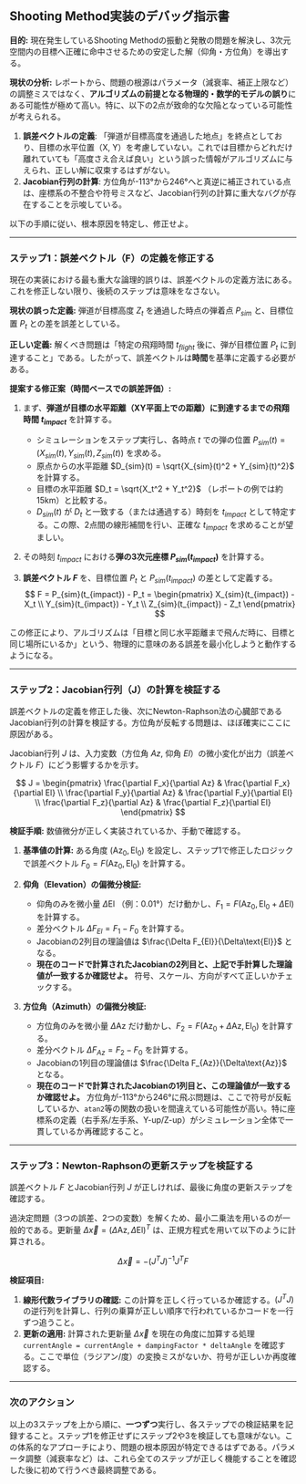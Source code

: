 ## Shooting Method実装のデバッグ指示書

**目的:** 現在発生しているShooting Methodの振動と発散の問題を解決し、3次元空間内の目標へ正確に命中させるための安定した解（仰角・方位角）を導出する。

**現状の分析:**
レポートから、問題の根源はパラメータ（減衰率、補正上限など）の調整ミスではなく、**アルゴリズムの前提となる物理的・数学的モデルの誤り**にある可能性が極めて高い。特に、以下の2点が致命的な欠陥となっている可能性が考えられる。

1.  **誤差ベクトルの定義**: 「弾道が目標高度を通過した地点」を終点としており、目標の水平位置（X, Y）を考慮していない。これでは目標からどれだけ離れていても「高度さえ合えば良い」という誤った情報がアルゴリズムに与えられ、正しい解に収束するはずがない。
2.  **Jacobian行列の計算**: 方位角が-113°から246°へと真逆に補正されている点は、座標系の不整合や符号ミスなど、Jacobian行列の計算に重大なバグが存在することを示唆している。

以下の手順に従い、根本原因を特定し、修正せよ。

---

### **ステップ1：誤差ベクトル（F）の定義を修正する**

現在の実装における最も重大な論理的誤りは、誤差ベクトルの定義方法にある。これを修正しない限り、後続のステップは意味をなさない。

**現状の誤った定義:**
弾道が目標高度 $Z_t$ を通過した時点の弾着点 $P_{sim}$ と、目標位置 $P_t$ との差を誤差としている。

**正しい定義:**
解くべき問題は「特定の飛翔時間 $t_{flight}$ 後に、弾が目標位置 $P_t$ に到達すること」である。したがって、誤差ベクトルは**時間**を基準に定義する必要がある。

**提案する修正案（時間ベースでの誤差評価）:**

1.  まず、**弾道が目標の水平距離（XY平面上での距離）に到達するまでの飛翔時間 $t_{impact}$** を計算する。
    - シミュレーションをステップ実行し、各時点 $t$ での弾の位置 $P_{sim}(t) = (X_{sim}(t), Y_{sim}(t), Z_{sim}(t))$ を求める。
    - 原点からの水平距離 $D_{sim}(t) = \sqrt{X_{sim}(t)^2 + Y_{sim}(t)^2}$ を計算する。
    - 目標の水平距離 $D_t = \sqrt{X_t^2 + Y_t^2}$ （レポートの例では約15km）と比較する。
    - $D_{sim}(t)$ が $D_t$ と一致する（または通過する）時刻を $t_{impact}$ として特定する。この際、2点間の線形補間を行い、正確な $t_{impact}$ を求めることが望ましい。

2.  その時刻 $t_{impact}$ における**弾の3次元座標 $P_{sim}(t_{impact})$** を計算する。

3.  **誤差ベクトル $F$** を、目標位置 $P_t$ と $P_{sim}(t_{impact})$ の差として定義する。
    $$
    F = P_{sim}(t_{impact}) - P_t = \begin{pmatrix} X_{sim}(t_{impact}) - X_t \\ Y_{sim}(t_{impact}) - Y_t \\ Z_{sim}(t_{impact}) - Z_t \end{pmatrix}
    $$

この修正により、アルゴリズムは「目標と同じ水平距離まで飛んだ時に、目標と同じ場所にいるか」という、物理的に意味のある誤差を最小化しようと動作するようになる。

---

### **ステップ2：Jacobian行列（J）の計算を検証する**

誤差ベクトルの定義を修正した後、次にNewton-Raphson法の心臓部であるJacobian行列の計算を検証する。方位角が反転する問題は、ほぼ確実にここに原因がある。

Jacobian行列 $J$ は、入力変数（方位角 $Az$, 仰角 $El$）の微小変化が出力（誤差ベクトル $F$）にどう影響するかを示す。

$$
J = \begin{pmatrix}
\frac{\partial F_x}{\partial Az} & \frac{\partial F_x}{\partial El} \\
\frac{\partial F_y}{\partial Az} & \frac{\partial F_y}{\partial El} \\
\frac{\partial F_z}{\partial Az} & \frac{\partial F_z}{\partial El}
\end{pmatrix}
$$

**検証手順:**
数値微分が正しく実装されているか、手動で確認する。

1.  **基準値の計算:**
    ある角度 $(\text{Az}_0, \text{El}_0)$ を設定し、ステップ1で修正したロジックで誤差ベクトル $F_0 = F(\text{Az}_0, \text{El}_0)$ を計算する。

2.  **仰角（Elevation）の偏微分検証:**
    - 仰角のみを微小量 $\Delta\text{El}$ （例：0.01°）だけ動かし、$F_1 = F(\text{Az}_0, \text{El}_0 + \Delta\text{El})$ を計算する。
    - 差分ベクトル $\Delta F_{El} = F_1 - F_0$ を計算する。
    - Jacobianの2列目の理論値は $\frac{\Delta F_{El}}{\Delta\text{El}}$ となる。
    - **現在のコードで計算されたJacobianの2列目と、上記で手計算した理論値が一致するか確認せよ。** 符号、スケール、方向がすべて正しいかチェックする。

3.  **方位角（Azimuth）の偏微分検証:**
    - 方位角のみを微小量 $\Delta\text{Az}$ だけ動かし、$F_2 = F(\text{Az}_0 + \Delta\text{Az}, \text{El}_0)$ を計算する。
    - 差分ベクトル $\Delta F_{Az} = F_2 - F_0$ を計算する。
    - Jacobianの1列目の理論値は $\frac{\Delta F_{Az}}{\Delta\text{Az}}$ となる。
    - **現在のコードで計算されたJacobianの1列目と、この理論値が一致するか確認せよ。** 方位角が-113°から246°に飛ぶ問題は、ここで符号が反転しているか、`atan2`等の関数の扱いを間違えている可能性が高い。特に座標系の定義（右手系/左手系、Y-up/Z-up）がシミュレーション全体で一貫しているか再確認すること。

---

### **ステップ3：Newton-Raphsonの更新ステップを検証する**

誤差ベクトル $F$ とJacobian行列 $J$ が正しければ、最後に角度の更新ステップを確認する。

過決定問題（3つの誤差、2つの変数）を解くため、最小二乗法を用いるのが一般的である。更新量 $\Delta \vec{x} = (\Delta \text{Az}, \Delta \text{El})^T$ は、正規方程式を用いて以下のように計算される。

$$\Delta \vec{x} = - (J^T J)^{-1} J^T F$$

**検証項目:**

1.  **線形代数ライブラリの確認:** この計算を正しく行っているか確認する。$(J^T J)$ の逆行列を計算し、行列の乗算が正しい順序で行われているかコードを一行ずつ追うこと。
2.  **更新の適用:** 計算された更新量 $\Delta\vec{x}$ を現在の角度に加算する処理 `currentAngle = currentAngle + dampingFactor * deltaAngle` を確認する。ここで単位（ラジアン/度）の変換ミスがないか、符号が正しいか再度確認する。

---

### **次のアクション**

以上の3ステップを上から順に、**一つずつ**実行し、各ステップでの検証結果を記録すること。ステップ1を修正せずにステップ2や3を検証しても意味がない。この体系的なアプローチにより、問題の根本原因が特定できるはずである。パラメータ調整（減衰率など）は、これら全てのステップが正しく機能することを確認した後に初めて行うべき最終調整である。
